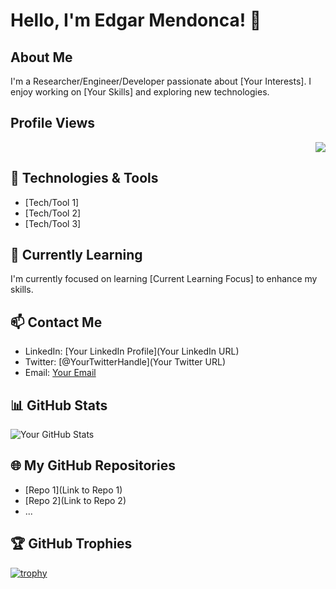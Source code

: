 # Hello, I'm Edgar Mendonca! 👋

## About Me
I'm a Researcher/Engineer/Developer passionate about [Your Interests]. I enjoy working on [Your Skills] and exploring new technologies.

## Profile Views
<p align="right"> <img src=(https://profile-counter.glitch.me/Edgar-Mendonca/count.svg)/> </p>

## 🔧 Technologies & Tools
- [Tech/Tool 1]
- [Tech/Tool 2]
- [Tech/Tool 3]

## 🌱 Currently Learning
I'm currently focused on learning [Current Learning Focus] to enhance my skills.

## 📫 Contact Me
- LinkedIn: [Your LinkedIn Profile](Your LinkedIn URL)
- Twitter: [@YourTwitterHandle](Your Twitter URL)
- Email: [Your Email](mailto:you@example.com)

## 📊 GitHub Stats
![Your GitHub Stats](https://github-readme-stats.vercel.app/api?username=Edgar-Mendonca&show_icons=true&hide=contribs,prs&count_private=true&theme=radical)

## 🌐 My GitHub Repositories
- [Repo 1](Link to Repo 1)
- [Repo 2](Link to Repo 2)
- ...

## 🏆 GitHub Trophies
[![trophy](https://github-profile-trophy.vercel.app/?username=Edgar-Mendonca&theme=darkhub)](https://github.com/ryo-ma/github-profile-trophy)

<!-- Additional sections as needed -->

